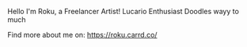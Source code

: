 Hello I'm Roku, a Freelancer Artist!
Lucario Enthusiast
Doodles wayy to much

Find more about me on:
https://roku.carrd.co/

<!---
jwbash/jwbash is a ✨ special ✨ repository because its `README.md` (this file) appears on your GitHub profile.
You can click the Preview link to take a look at your changes.
--->
